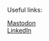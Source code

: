 Useful links: <br/>

<a rel="me" href="https://mastodon.social/@toni_lijic">Mastodon</a> <br/>
<a rel="me" href="https://www.linkedin.com/in/tonilijic/">LinkedIn</a>
